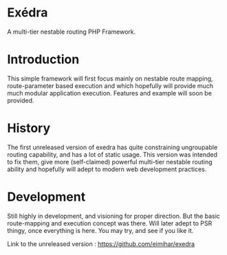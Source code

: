 Exédra
======
A multi-tier nestable routing PHP Framework.

Introduction
======
This simple framework will first focus mainly on nestable route mapping, route-parameter based execution and which hopefully will provide much much modular application execution. Features and example will soon be provided.

History
======
The first unreleased version of exedra has quite constraining ungroupable routing capability, and has a lot of static usage. This version was intended to fix them, give more (self-claimed) powerful multi-tier nestable routing ability and hopefully will adept to modern web development practices.

Development
======
Still highly in development, and visioning for proper direction. But the basic route-mapping and execution concept was there. Will later adept to PSR thingy, once everything is here. You may try, and see if you like it.

Link to the unreleased version : https://github.com/eimihar/exedra